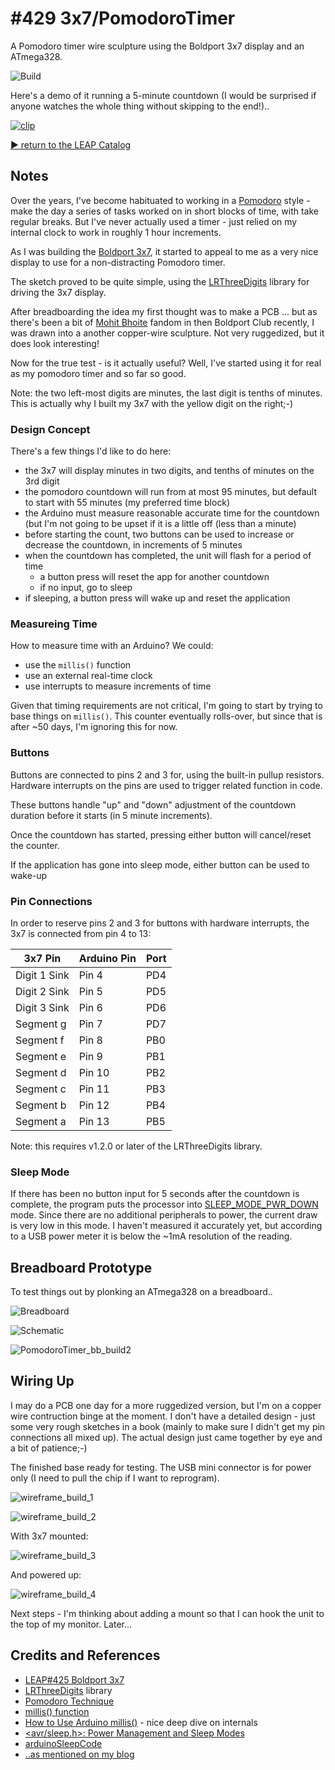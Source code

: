 # #429 3x7/PomodoroTimer

A Pomodoro timer wire sculpture using the Boldport 3x7 display and an ATmega328.

![Build](./assets/PomodoroTimer_build.jpg?raw=true)

Here's a demo of it running a 5-minute countdown (I would be surprised if anyone watches the whole thing without skipping to the end!)..

[![clip](http://img.youtube.com/vi/ZsGqnc2DhiA/0.jpg)](http://www.youtube.com/watch?v=ZsGqnc2DhiA)

[:arrow_forward: return to the LEAP Catalog](https://leap.tardate.com)

## Notes

Over the years, I've become habituated to working in a [Pomodoro](https://en.wikipedia.org/wiki/Pomodoro_Technique) style -
make the day a series of tasks worked on in short blocks of time, with take regular breaks.
But I've never actually used a timer - just relied on my internal clock to work in roughly 1 hour increments.

As I was building the [Boldport 3x7](../), it started to appeal to me as a very nice display to use for a non-distracting Pomodoro timer.

The sketch proved to be quite simple, using the [LRThreeDigits](https://github.com/LuckyResistor/LRThreeDigits) library for driving the 3x7 display.

After breadboarding the idea my first thought was to make a PCB ... but as there's been a bit of
[Mohit Bhoite](https://twitter.com/MohitBhoite) fandom in then Boldport Club recently, I was drawn into a another copper-wire sculpture.
Not very ruggedized, but it does look interesting!

Now for the true test - is it actually useful? Well, I've started using it for real as my pomodoro timer and so far so good.

Note: the two left-most digits are minutes, the last digit is tenths of minutes. This is actually why I built my 3x7 with the yellow
digit on the right;-)

### Design Concept

There's a few things I'd like to do here:

* the 3x7 will display minutes in two digits, and tenths of minutes on the 3rd digit
* the pomodoro countdown will run from at most 95 minutes, but default to start with 55 minutes (my preferred time block)
* the Arduino must measure reasonable accurate time for the countdown (but I'm not going to be upset if it is a little off (less than a minute)
* before starting the count, two buttons can be used to increase or decrease the countdown, in increments of 5 minutes
* when the countdown has completed, the unit will flash for a period of time
    - a button press will reset the app for another countdown
    - if no input, go to sleep
* if sleeping, a button press will wake up and reset the application


### Measureing Time

How to measure time with an Arduino? We could:

* use the `millis()` function
* use an external real-time clock
* use interrupts to measure increments of time

Given that timing requirements are not critical, I'm going to start by trying to base things on `millis()`.
This counter eventually rolls-over, but since that is after ~50 days, I'm ignoring this for now.

### Buttons

Buttons are connected to pins 2 and 3 for, using the built-in pullup resistors.
Hardware interrupts on the pins are used to trigger related function in code.

These buttons handle "up" and "down" adjustment of the countdown duration before it starts (in 5 minute increments).

Once the countdown has started, pressing either button will cancel/reset the counter.

If the application has gone into sleep mode, either button can be used to wake-up


### Pin Connections

In order to reserve pins 2 and 3 for buttons with hardware interrupts, the 3x7 is connected from pin 4 to 13:

| 3x7 Pin      | Arduino Pin | Port |
|--------------|-------------|------|
| Digit 1 Sink | Pin 4       | PD4  |
| Digit 2 Sink | Pin 5       | PD5  |
| Digit 3 Sink | Pin 6       | PD6  |
| Segment g    | Pin 7       | PD7  |
| Segment f    | Pin 8       | PB0  |
| Segment e    | Pin 9       | PB1  |
| Segment d    | Pin 10      | PB2  |
| Segment c    | Pin 11      | PB3  |
| Segment b    | Pin 12      | PB4  |
| Segment a    | Pin 13      | PB5  |

Note: this requires v1.2.0 or later of the LRThreeDigits library.

### Sleep Mode

If there has been no button input for 5 seconds after the countdown is complete, the program puts the processor into
[SLEEP_MODE_PWR_DOWN](https://www.nongnu.org/avr-libc/user-manual/group__avr__sleep.html)
mode. Since there are no additional peripherals to power, the current draw is very low in this mode.
I haven't measured it accurately yet, but according to a USB power meter it is below the ~1mA resolution of the reading.


## Breadboard Prototype

To test things out by plonking an ATmega328 on a breadboard..

![Breadboard](./assets/PomodoroTimer_bb.jpg?raw=true)

![Schematic](./assets/PomodoroTimer_schematic.jpg?raw=true)

![PomodoroTimer_bb_build2](./assets/PomodoroTimer_bb_build2.jpg?raw=true)

## Wiring Up

I may do a PCB one day for a more ruggedized version, but I'm on a copper wire contruction binge at the moment.
I don't have a detailed design - just some very rough sketches in a book (mainly to make sure I didn't get
my pin connections all mixed up). The actual design just came together by eye and a bit of patience;-)

The finished base ready for testing. The USB mini connector is for power only (I need to pull the chip if I want to reprogram).

![wireframe_build_1](./assets/wireframe_build_1.jpg?raw=true)

![wireframe_build_2](./assets/wireframe_build_2.jpg?raw=true)

With 3x7 mounted:

![wireframe_build_3](./assets/wireframe_build_3.jpg?raw=true)

And powered up:

![wireframe_build_4](./assets/wireframe_build_4.jpg?raw=true)


Next steps - I'm thinking about adding a mount so that I can hook the unit to the top of my monitor. Later...

## Credits and References
* [LEAP#425 Boldport 3x7](../)
* [LRThreeDigits](https://github.com/LuckyResistor/LRThreeDigits) library
* [Pomodoro Technique](https://en.wikipedia.org/wiki/Pomodoro_Technique)
* [millis() function](https://www.arduino.cc/reference/en/language/functions/time/millis/)
* [How to Use Arduino millis()](https://www.best-microcontroller-projects.com/arduino-millis.html) - nice deep dive on internals
* [<avr/sleep.h>: Power Management and Sleep Modes](https://www.nongnu.org/avr-libc/user-manual/group__avr__sleep.html)
* [arduinoSleepCode](https://playground.arduino.cc/Learning/arduinoSleepCode)
* [..as mentioned on my blog](https://blog.tardate.com/2018/10/leap429-3x7-pomodoro-timer.html)
